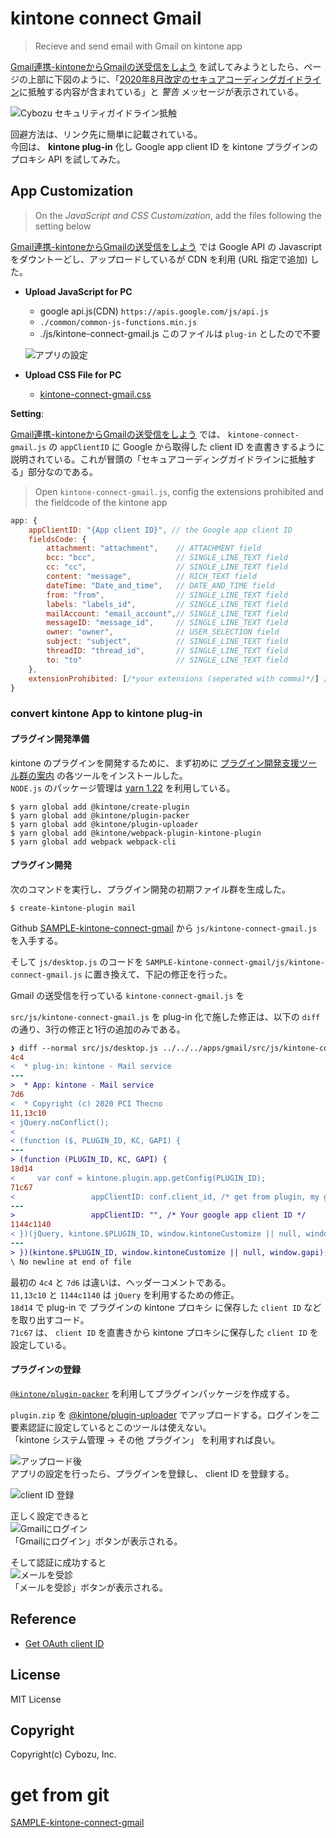 # kintone connect Gmail

> Recieve and send email with Gmail on kintone app

[Gmail連携-kintoneからGmailの送受信をしよう](https://developer.cybozu.io/hc/ja/articles/360000821483-Gmail連携-kintoneからGmailの送受信をしよう-) を試してみようとしたら、ページの上部に下図のように、「[2020年8月改定のセキュアコーディングガイドライン](https://developer.cybozu.io/hc/ja/articles/900001970843)に抵触する内容が含まれている」と *警告* メッセージが表示されている。  

![Cybozu セキュリティガイドライン抵触](./assets/images/gmail_send_and_receive_on_kintone.png)

回避方法は、リンク先に簡単に記載されている。  
今回は、 **kintone plug-in** 化し Google app client ID を kintone プラグインのプロキシ API を試してみた。  

## App Customization

> On the _JavaScript and CSS Customization_, add the files following the setting below

[Gmail連携-kintoneからGmailの送受信をしよう](https://developer.cybozu.io/hc/ja/articles/360000821483-Gmail連携-kintoneからGmailの送受信をしよう-) では Google API の Javascript をダウントーどし、アップロードしているが CDN を利用 (URL 指定で追加) した。  

- **Upload JavaScript for PC**
  - google api.js(CDN) `https://apis.google.com/js/api.js`
  - `./common/common-js-functions.min.js`
  - ./js/kintone-connect-gmail.js このファイルは `plug-in` としたので不要

  ![アプリの設定](./assets/images/app_setting.png)

- **Upload CSS File for PC**
  - [kintone-connect-gmail.css](./css/kintone-connect-gmail.css)

**Setting**:

[Gmail連携-kintoneからGmailの送受信をしよう](https://developer.cybozu.io/hc/ja/articles/360000821483-Gmail連携-kintoneからGmailの送受信をしよう-) では、 `kintone-connect-gmail.js` の `appClientID` に Google から取得した client ID を直書きするように説明されている。これが冒頭の「セキュアコーディングガイドラインに抵触する」部分なのである。

> Open `kintone-connect-gmail.js`, config the extensions prohibited and the fieldcode of the kintone app

```javascript
app: {
    appClientID: "{App client ID}", // the Google app client ID
    fieldsCode: {
        attachment: "attachment",    // ATTACHMENT field
        bcc: "bcc",                  // SINGLE_LINE_TEXT field
        cc: "cc",                    // SINGLE_LINE_TEXT field
        content: "message",          // RICH_TEXT field
        dateTime: "Date_and_time",   // DATE_AND_TIME field
        from: "from",                // SINGLE_LINE_TEXT field
        labels: "labels_id",         // SINGLE_LINE_TEXT field
        mailAccount: "email_account",// SINGLE_LINE_TEXT field
        messageID: "message_id",     // SINGLE_LINE_TEXT field
        owner: "owner",              // USER_SELECTION field
        subject: "subject",          // SINGLE_LINE_TEXT field
        threadID: "thread_id",       // SINGLE_LINE_TEXT field
        to: "to"                     // SINGLE_LINE_TEXT field
    },
    extensionProhibited: [/*your extensions (seperated with comma)*/] // Example: ['exe', 'csv']
}
```

### convert kintone App to kintone plug-in

#### プラグイン開発準備

kintone のプラグインを開発するために、まず初めに
[プラグイン開発支援ツール群の案内](https://developer.cybozu.io/hc/ja/articles/360000975763-プラグイン開発支援ツール群の案内) の各ツールをインストールした。  
`NODE.js` のパッケージ管理は [yarn 1.22](https://classic.yarnpkg.com/lang/en/) を利用している。

```shell
$ yarn global add @kintone/create-plugin
$ yarn global add @kintone/plugin-packer
$ yarn global add @kintone/plugin-uploader
$ yarn global add @kintone/webpack-plugin-kintone-plugin
$ yarn global add webpack webpack-cli
```

#### プラグイン開発

次のコマンドを実行し、プラグイン開発の初期ファイル群を生成した。
```shell
$ create-kintone-plugin mail
```

Github [SAMPLE-kintone-connect-gmail](https://github.com/kintone-samples/SAMPLE-kintone-connect-gmail) から `js/kintone-connect-gmail.js` を入手する。

そして `js/desktop.js` のコードを `SAMPLE-kintone-connect-gmail/js/kintone-connect-gmail.js` に置き換えて、下記の修正を行った。


Gmail の送受信を行っている `kintone-connect-gmail.js` を

`src/js/kintone-connect-gmail.js` を plug-in 化で施した修正は、以下の `diff` の通り、3行の修正と1行の追加のみである。

```diff
❯ diff --normal src/js/desktop.js ../../../apps/gmail/src/js/kintone-connect-gmail.js
4c4
<  * plug-in: kintone - Mail service
---
>  * App: kintone - Mail service
7d6
<  * Copyright (c) 2020 PCI Thecno
11,13c10
< jQuery.noConflict();
< 
< (function ($, PLUGIN_ID, KC, GAPI) {
---
> (function (PLUGIN_ID, KC, GAPI) {
18d14
<     var conf = kintone.plugin.app.getConfig(PLUGIN_ID);
71c67
<                 appClientID: conf.client_id, /* get from plugin, my google app client ID */
---
>                 appClientID: "", /* Your google app client ID */
1144c1140
< })(jQuery, kintone.$PLUGIN_ID, window.kintoneCustomize || null, window.gapi);
---
> })(kintone.$PLUGIN_ID, window.kintoneCustomize || null, window.gapi);
\ No newline at end of file
```

最初の `4c4` と `7d6` は違いは、ヘッダーコメントである。  
`11,13c10` と `1144c1140` は `jQuery` を利用するための修正。  
`18d14` で plug-in で プラグインの kintone プロキシ に保存した `client ID` などを取り出すコード。  
`71c67` は、 `client ID` を直書きから kintone プロキシに保存した `client ID` を設定している。

#### プラグインの登録

[`@kintone/plugin-packer`](https://developer.cybozu.io/hc/ja/articles/360000910783) を利用してプラグインパッケージを作成する。

`plugin.zip` を [@kintone/plugin-uploader](https://developer.cybozu.io/hc/ja/articles/360000947326) でアップロードする。ログインを二要素認証に設定しているとこのツールは使えない。  
「kintone システム管理 → その他 プラグイン」 を利用すれば良い。 

![アップロード後](./assets/images/uploaded_plugin.png)  
アプリの設定を行ったら、プラグインを登録し、 client ID を登録する。  

![client ID 登録](./assets/images/setting_clientid_via_pugin.png)  

正しく設定できると  
![Gmailにログイン](./assets/images/gmail_login.png)  
「Gmailにログイン」ボタンが表示される。  

そして認証に成功すると  
![メールを受診](./assets/images/gmail_logined.png)  
「メールを受診」ボタンが表示される。  


## Reference

- [Get OAuth client ID](https://developers.google.com/api-client-library/javascript/start/start-js#setup)

## License

MIT License

## Copyright

Copyright(c) Cybozu, Inc.

# get from git

[SAMPLE-kintone-connect-gmail](https://github.com/kintone-samples/SAMPLE-kintone-connect-gmail)
